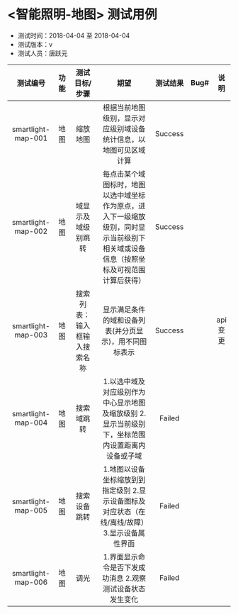 ﻿# <智能照明-地图> 测试用例

- 测试时间：2018-04-04 至 2018-04-04
- 测试版本：v
- 测试人员：唐跃元

|测试编号|功能|测试目标/步骤|期望|测试结果|Bug#|说明|
|:------:|:--:|:-----------:|:--:|:------:|:--:|:--:|
|smartlight-map-001|地图|缩放地图|根据当前地图级别，显示对应级别域设备统计信息，以地图可见区域计算|Success|||
|smartlight-map-002|地图|域显示及域级别跳转|每点击某个域图标时，地图以选中域坐标作为原点，进入下一级缩放级别，同时显示当前级别下相关域或设备信息（按照坐标及可视范围计算后获得）|Success|||
|smartlight-map-003|地图|搜索列表：输入框输入搜索名称|显示满足条件的域和设备列表(并分页显示)，用不同图标表示|Success||api变更|
|smartlight-map-004|地图|搜索域跳转|1.以选中域及对应级别作为中心显示地图及缩放级别 2.显示当前级别下，坐标范围内设置距离内设备或子域|Failed|||
|smartlight-map-005|地图|搜索设备跳转|1.地图以设备坐标缩放到到指定级别 2.显示设备图标及对应状态（在线/离线/故障）3.显示设备属性界面|Failed|||
|smartlight-map-006|地图|调光|1.界面显示命令是否下发成功消息 2.观察测试设备状态发生变化|Failed|||